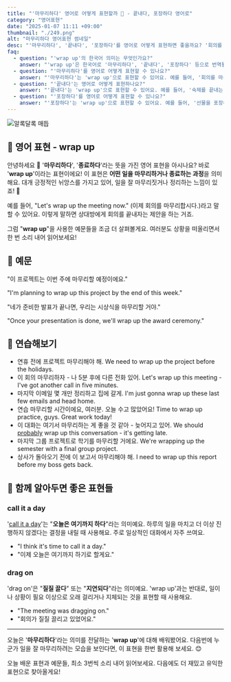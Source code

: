 ```yaml
---
title: "'마무리하다' 영어로 어떻게 표현할까 🎁 - 끝내다, 포장하다 영어로"
category: "영어표현"
date: "2025-01-07 11:11 +09:00"
thumbnail: "./249.png"
alt: "마무리하다 영어표현 썸네일"
desc: "'마무리하다', '끝내다', '포장하다'를 영어로 어떻게 표현하면 좋을까요? '회의를 마무리하자', '숙제를 끝내는 데 한 시간이 걸렸어', '선물을 포장해 줄게' 등을 영어로 표현하는 법을 배워봅시다. 다양한 예문을 통해서 연습하고 본인의 표현으로 만들어 보세요."
faq:
  - question: "'wrap up'의 한국어 의미는 무엇인가요?"
    answer: "'wrap up'은 한국어로 '마무리하다', '끝내다', '포장하다' 등으로 번역될 수 있어요."
  - question: "'마무리하다'를 영어로 어떻게 표현할 수 있나요?"
    answer: "'마무리하다'는 'wrap up'으로 표현할 수 있어요. 예를 들어, '회의를 마무리하자'는 'Let's wrap up the meeting'으로 말할 수 있어요."
  - question: "'끝내다'는 영어로 어떻게 표현하나요?"
    answer: "'끝내다'는 'wrap up'으로 표현할 수 있어요. 예를 들어, '숙제를 끝내는 데 한 시간이 걸렸어'는 'It took me an hour to wrap up my homework'로 말할 수 있어요."
  - question: "'포장하다'를 영어로 어떻게 표현할 수 있나요?"
    answer: "'포장하다'는 'wrap up'으로 표현할 수 있어요. 예를 들어, '선물을 포장해 줄게'는 'I'll wrap up the gift for you'로 표현할 수 있어요."
---
```


![알록달록 매듭](./249-1.jpeg)

## 🌟 영어 표현 - wrap up

안녕하세요 👋 '**마무리하다**', '**종료하다**'라는 뜻을 가진 영어 표현을 아시나요? 바로 '**wrap up**'이라는 표현이에요! 이 표현은 **어떤 일을 마무리하거나 종료하는 과정**을 의미해요. 대개 긍정적인 뉘앙스를 가지고 있어, 일을 잘 마무리짓거나 정리하는 느낌이 있죠! 🎉

예를 들어, "Let's wrap up the meeting now." (이제 회의를 마무리합시다.)라고 말할 수 있어요. 이렇게 말하면 상대방에게 회의를 끝내자는 제안을 하는 거죠.

그럼 "**wrap up**"을 사용한 예문들을 조금 더 살펴볼게요. 여러분도 상황을 떠올리면서 한 번 소리 내어 읽어보세요!

## 📖 예문

"이 프로젝트는 이번 주에 마무리할 예정이에요."

"I'm planning to wrap up this project by the end of this week."

"네가 준비한 발표가 끝나면, 우리는 시상식을 마무리할 거야."

"Once your presentation is done, we'll wrap up the award ceremony."

## 💬 연습해보기

<ul data-interactive-list>
  <li data-interactive-item>
    <span data-toggler>연휴 전에 프로젝트 마무리해야 해.</span>
    <span data-answer>We need to wrap up the project before the holidays.</span>
  </li>
  <li data-interactive-item>
    <span data-toggler>이 회의 마무리하자 - 나 5분 후에 다른 전화 있어.</span>
    <span data-answer>Let's wrap up this meeting - I've got another call in five minutes.</span>
  </li>
  <li data-interactive-item>
    <span data-toggler>마지막 이메일 몇 개만 정리하고 집에 갈게.</span>
    <span data-answer>I'm just gonna wrap up these last few emails and head home.</span>
  </li>
  <li data-interactive-item>
    <span data-toggler>연습 마무리할 시간이에요, 여러분. 오늘 수고 많았어요!</span>
    <span data-answer>Time to wrap up practice, guys. Great work today!</span>
  </li>
  <li data-interactive-item>
    <span data-toggler>이 대화는 여기서 마무리하는 게 좋을 것 같아 - 늦어지고 있어.</span>
    <span data-answer>We should <a href="/blog/in-english/281.probably/">probably</a> wrap up this conversation - it's getting late.</span>
  </li>
  <li data-interactive-item>
    <span data-toggler>마지막 그룹 프로젝트로 학기를 마무리할 거에요.</span>
    <span data-answer>We're wrapping up the semester with a final group project.</span>
  </li>
  <li data-interactive-item>
    <span data-toggler>상사가 돌아오기 전에 이 보고서 마무리해야 해.</span>
    <span data-answer>I need to wrap up this report before my boss gets back.</span>
  </li>
</ul>

## 🤝 함께 알아두면 좋은 표현들

### call it a day

'[call it a day](/blog/vocab-1/037.call-it-a-day/)'는 "**오늘은 여기까지 하다**"라는 의미예요. 하루의 일을 마치고 더 이상 진행하지 않겠다는 결정을 내릴 때 사용해요. 주로 일상적인 대화에서 자주 쓰여요.

- "I think it's time to call it a day."
- "이제 오늘은 여기까지 하기로 할게요."

### drag on

'drag on'은 "**질질 끌다**" 또는 "**지연되다**"라는 의미예요. 'wrap up'과는 반대로, 일이나 상황이 필요 이상으로 오래 걸리거나 지체되는 것을 표현할 때 사용해요.

- "The meeting was dragging on."
- "회의가 질질 끌리고 있었어요."

---

오늘은 '**마무리하다**'라는 의미를 전달하는 '**wrap up**'에 대해 배워봤어요. 다음번에 누군가 일을 잘 마무리하려는 모습을 보인다면, 이 표현을 한번 활용해 보세요. 😊

오늘 배운 표현과 예문들, 최소 3번씩 소리 내어 읽어보세요. 다음에도 더 재밌고 유익한 표현으로 찾아올게요!
